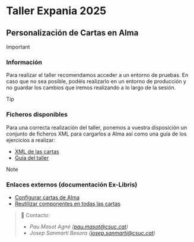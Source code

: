 # Taller Expania 2025
## Personalización de Cartas en Alma​
> [!IMPORTANT]
> ### Información
> Para realizar el taller recomendamos acceder a un entorno de pruebas. En caso que no sea posible, podéis realizarlo en un entorno de producción y no guardar los cambios que iremos realizando a lo largo de la sesión.

> [!TIP]
> ### Ficheros disponibles
> Para una correcta realización del taller, ponemos a vuestra disposición un conjunto de ficheros XML para cargarlos a Alma así como una guía de los ejercicios a realizar:
> - [XML de las cartas](Ejemplos/)
> - [Guía del taller](Guia/)

> [!NOTE]
> ### Enlaces externos (documentación Ex-Libris)
> - [Configurar cartas de Alma](https://knowledge.exlibrisgroup.com/Alma/Product_Documentation/Alma_Online_Help_(Espa%C3%B1ol)/050Administraci%C3%B3n/050Configurando_las_Funciones_Generales_de_Alma/060Configurar_cartas_de_Alma)
> - [Reutilizar componentes en todas las cartas](https://knowledge.exlibrisgroup.com/Alma/Product_Documentation/Alma_Online_Help_(Espa%C3%B1ol)/050Administraci%C3%B3n/050Configurando_las_Funciones_Generales_de_Alma/170Configurar_componentes)

> :email: Contacto:
> - _Pau Masot Agné (pau.masot@csuc.cat)_
> - _Josep Sanmartí Besora (josep.sanmarti@csuc.cat)_
